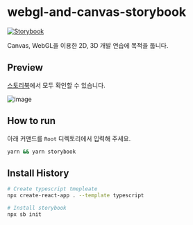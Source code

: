 # webgl-and-canvas-storybook

[![Storybook](https://cdn.jsdelivr.net/gh/storybookjs/brand@master/badge/badge-storybook.svg)](https://webgl-and-canvas-storybook.vercel.app/)

Canvas, WebGL을 이용한 2D, 3D 개발 연습에 목적을 둡니다.

## Preview

[스토리북](https://webgl-and-canvas-storybook.vercel.app/)에서 모두 확인할 수 있습니다.

![image](https://user-images.githubusercontent.com/42884032/110509923-fea6c180-8145-11eb-9f35-957e8b4d3f0a.png)


## How to run

아래 커맨드를 `Root` 디렉토리에서 입력해 주세요.

```bash
yarn && yarn storybook
```

## Install History

```bash
# Create typescript tmepleate
npx create-react-app . --template typescript

# Install storybook
npx sb init
```
